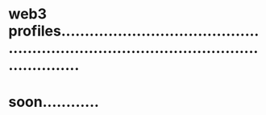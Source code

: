 # web3 profiles..............................................................................................................
# soon............
